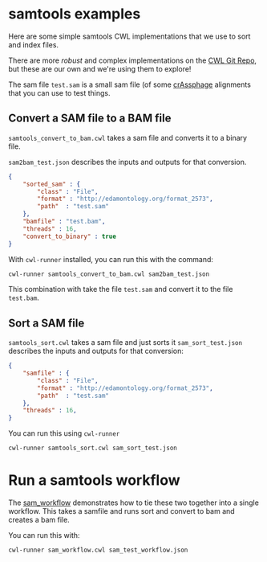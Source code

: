 # samtools examples

Here are some simple samtools CWL implementations that we use to sort and index files.

There are more *robust* and complex implementations on the [CWL Git Repo](https://github.com/common-workflow-language/workflows/tree/master/tools), but these are our own and we're using them to explore!

The sam file `test.sam` is a small sam file (of some [crAssphage](https://github.com/linsalrob/crAssphage/) alignments that you can use to test things.

## Convert a SAM file to a BAM file

`samtools_convert_to_bam.cwl` takes a sam file and converts it to a binary file.

`sam2bam_test.json` describes the inputs and outputs for that conversion.

```json
{
    "sorted_sam" : {
        "class" : "File",
        "format" : "http://edamontology.org/format_2573",
        "path"  : "test.sam"
    },
    "bamfile" : "test.bam",
    "threads" : 16,
    "convert_to_binary" : true
}
```

With `cwl-runner` installed, you can run this with the command:

```bash
cwl-runner samtools_convert_to_bam.cwl sam2bam_test.json
```

This combination with take the file `test.sam` and convert it to the file `test.bam`.

## Sort a SAM file

`samtools_sort.cwl` takes a sam file and just sorts it
`sam_sort_test.json` describes the inputs and outputs for that conversion:

```json
{
    "samfile" : {
        "class" : "File",
        "format" : "http://edamontology.org/format_2573",
        "path"  : "test.sam"
    },
    "threads" : 16,
}
```

You can run this using `cwl-runner`


```bash
cwl-runner samtools_sort.cwl sam_sort_test.json
```

# Run a samtools workflow

The [sam_workflow](sam_workflow.cwl) demonstrates how to tie these two together into a single workflow. This takes a samfile and runs sort and convert to bam and creates a bam file.

You can run this with:

```bash
cwl-runner sam_workflow.cwl sam_test_workflow.json
```


